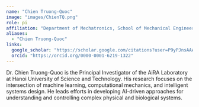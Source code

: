 ```yaml
---
name: "Chien Truong-Quoc"
image: "images/ChienTQ.png"
role: pi
affiliation: "Department of Mechatronics, School of Mechanical Engineering, Hanoi University of Science and Technology"
aliases:
  - "Chien Truong-Quoc"
links:
  google_scholar: "https://scholar.google.com/citations?user=P9yPJnsAAAAJ&hl=en"
  orcid: "https://orcid.org/0000-0001-6219-1322"
---
```


Dr. Chien Truong-Quoc is the Principal Investigator of the AiRA Laboratory at Hanoi University of Science and Technology. His research focuses on the intersection of machine learning, computational mechanics, and intelligent systems design. He leads efforts in developing AI-driven approaches for understanding and controlling complex physical and biological systems.
